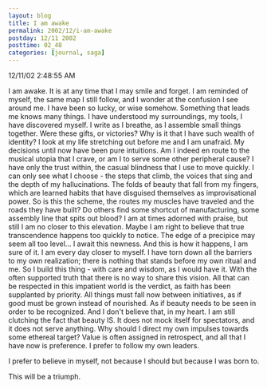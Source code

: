 ```yaml
---
layout: blog
title: I am awake
permalink: 2002/12/i-am-awake
postday: 12/11 2002
posttime: 02_48
categories: [journal, saga]
---
```



12/11/02 2:48:55 AM

I am awake. It is at any time that I may smile and forget. I am reminded of myself, the same map I still follow, and I wonder at the confusion I see around me. I have been so lucky, or wise somehow. Something that leads me knows many things. I have understood my surroundings, my tools, I have discovered myself. I write as I breathe, as I assemble small things together. Were these gifts, or victories? Why is it that I have such wealth of identity? I look at my life stretching out before me and I am unafraid. My decisions until now have been pure intuitions. Am I indeed en route to the musical utopia that I crave, or am I to serve some other peripheral cause? I have only the trust within, the casual blindness that I use to move quickly. I can only see what I choose - the steps that climb, the voices that sing and the depth of my hallucinations. The folds of beauty that fall from my fingers, which are learned habits that have disguised themselves as improvisational power.
So is this the scheme, the routes my muscles have traveled and the roads they have built? Do others find some shortcut of manufacturing, some assembly line that spits out blood? I am at times adorned with praise, but still I am no closer to this elevation. Maybe I am right to believe that true transcendence happens too quickly to notice. The edge of a precipice may seem all too level... I await this newness.
And this is how it happens, I am sure of it. I am every day closer to myself. I have torn down all the barriers to my own realization; there is nothing that stands before my own ritual and me.
So I build this thing - with care and wisdom, as I would have it. With the often supported truth that there is no way to share this vision. All that can be respected in this impatient world is the verdict, as faith has been supplanted by priority. All things must fall now between initiatives, as if good must be grown instead of nourished. As if beauty needs to be seen in order to be recognized.
And I don't believe that, in my heart. I am still clutching the fact that beauty IS. It does not mock itself for spectators, and it does not serve anything. Why should I direct my own impulses towards some ethereal target? Value is often assigned in retrospect, and all that I have now is preference. I prefer to follow my own leaders.

I prefer to believe in myself, not because I should but because I was born to.

This will be a triumph.
